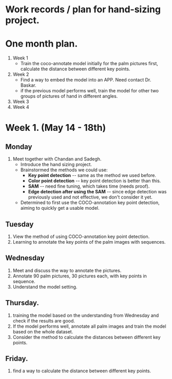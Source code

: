 # Work records / plan for hand-sizing project.

# One month plan. 
1. Week 1
   - Train the coco-annotate model initially for the palm pictures first, calculate the distance between different key points.
3. Week 2
   - Find a way to embed the model into an APP. Need contact Dr. Baskar.
   - if the previous model performs well, train the model for other two groups of pictures of hand in different angles. 
5. Week 3
7. Week 4


# Week 1. (May 14 - 18th)

## Monday 
1. Meet together with Chandan and Sadegh.
   - Introduce the hand sizing project.
   - Brainstormed the methods we could use:
     - **Key point detection** -- same as the method we used before.
     - **Color point detection** -- key point detection is better than this.
     - **SAM** -- need fine tuning, which takes time (needs proof).
     - **Edge detection after using the SAM** -- since edge detection was previously used and not effective, we don't consider it yet.
   - Determined to first use the COCO-annotation key point detection, aiming to quickly get a usable model. 

## Tuesday 
1. View the method of using COCO-annotation key point detection.
2. Learning to annotate the key points of the palm images with sequences.

## Wednesday 
1. Meet and discuss the way to annotate the pictures. 
2. Annotate 90 palm pictures, 30 pictures each, with key points in sequence.
3. Understand the model setting.

## Thursday. 
1. training the model based on the understanding from Wednesday and check if the results are good.
2. If the model performs well, annotate all palm images and train the model based on the whole dataset. 
3. Consider the method to calculate the distances between different key points.

## Friday. 
1. find a way to calculate the distance between different key points. 

